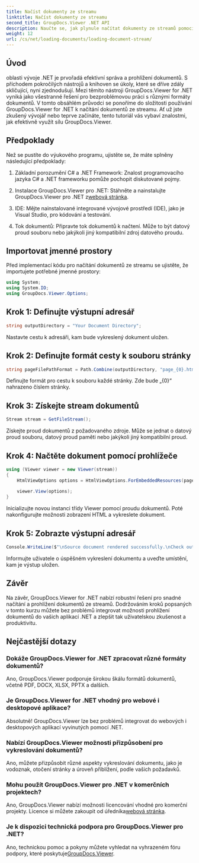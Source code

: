```yaml
---
title: Načíst dokumenty ze streamu
linktitle: Načíst dokumenty ze streamu
second_title: GroupDocs.Viewer .NET API
description: Naučte se, jak plynule načítat dokumenty ze streamů pomocí GroupDocs.Viewer pro .NET. Vylepšete své aplikace .NET o výkonné možnosti prohlížení dokumentů.
weight: 12
url: /cs/net/loading-documents/loading-document-stream/
---
```

## Úvod
oblasti vývoje .NET je prvořadá efektivní správa a prohlížení dokumentů. S příchodem pokročilých nástrojů a knihoven se úkoly, které se dříve zdály skličující, nyní zjednodušují. Mezi těmito nástroji GroupDocs.Viewer for .NET vyniká jako všestranné řešení pro bezproblémovou práci s různými formáty dokumentů. V tomto obsáhlém průvodci se ponoříme do složitosti používání GroupDocs.Viewer for .NET k načítání dokumentů ze streamu. Ať už jste zkušený vývojář nebo teprve začínáte, tento tutoriál vás vybaví znalostmi, jak efektivně využít sílu GroupDocs.Viewer.
## Předpoklady
Než se pustíte do výukového programu, ujistěte se, že máte splněny následující předpoklady:
1. Základní porozumění C# a .NET Framework: Znalost programovacího jazyka C# a .NET frameworku pomůže pochopit diskutované pojmy.
   
2.  Instalace GroupDocs.Viewer pro .NET: Stáhněte a nainstalujte GroupDocs.Viewer pro .NET z[webová stránka](https://releases.groupdocs.com/viewer/net/).
3. IDE: Mějte nainstalované integrované vývojové prostředí (IDE), jako je Visual Studio, pro kódování a testování.
4. Tok dokumentů: Připravte tok dokumentů k načtení. Může to být datový proud souboru nebo jakýkoli jiný kompatibilní zdroj datového proudu.

## Importovat jmenné prostory
Před implementací kódu pro načítání dokumentů ze streamu se ujistěte, že importujete potřebné jmenné prostory:
```csharp
using System;
using System.IO;
using GroupDocs.Viewer.Options;
```
## Krok 1: Definujte výstupní adresář
```csharp
string outputDirectory = "Your Document Directory";
```
Nastavte cestu k adresáři, kam bude vykreslený dokument uložen.
## Krok 2: Definujte formát cesty k souboru stránky
```csharp
string pageFilePathFormat = Path.Combine(outputDirectory, "page_{0}.html");
```
Definujte formát pro cestu k souboru každé stránky. Zde bude „{0}“ nahrazeno číslem stránky.
## Krok 3: Získejte stream dokumentů
```csharp
Stream stream = GetFileStream();
```
Získejte proud dokumentů z požadovaného zdroje. Může se jednat o datový proud souboru, datový proud paměti nebo jakýkoli jiný kompatibilní proud.
## Krok 4: Načtěte dokument pomocí prohlížeče
```csharp
using (Viewer viewer = new Viewer(stream)) 
{
    HtmlViewOptions options = HtmlViewOptions.ForEmbeddedResources(pageFilePathFormat);
    
    viewer.View(options);
}
```
Inicializujte novou instanci třídy Viewer pomocí proudu dokumentů. Poté nakonfigurujte možnosti zobrazení HTML a vykreslete dokument.
## Krok 5: Zobrazte výstupní adresář
```csharp
Console.WriteLine($"\nSource document rendered successfully.\nCheck output in {outputDirectory}.");
```
Informujte uživatele o úspěšném vykreslení dokumentu a uveďte umístění, kam je výstup uložen.

## Závěr
Na závěr, GroupDocs.Viewer for .NET nabízí robustní řešení pro snadné načítání a prohlížení dokumentů ze streamů. Dodržováním kroků popsaných v tomto kurzu můžete bez problémů integrovat možnosti prohlížení dokumentů do vašich aplikací .NET a zlepšit tak uživatelskou zkušenost a produktivitu.
## Nejčastější dotazy
### Dokáže GroupDocs.Viewer for .NET zpracovat různé formáty dokumentů?
Ano, GroupDocs.Viewer podporuje širokou škálu formátů dokumentů, včetně PDF, DOCX, XLSX, PPTX a dalších.
### Je GroupDocs.Viewer for .NET vhodný pro webové i desktopové aplikace?
Absolutně! GroupDocs.Viewer lze bez problémů integrovat do webových i desktopových aplikací vyvinutých pomocí .NET.
### Nabízí GroupDocs.Viewer možnosti přizpůsobení pro vykreslování dokumentů?
Ano, můžete přizpůsobit různé aspekty vykreslování dokumentu, jako je vodoznak, otočení stránky a úroveň přiblížení, podle vašich požadavků.
### Mohu použít GroupDocs.Viewer pro .NET v komerčních projektech?
Ano, GroupDocs.Viewer nabízí možnosti licencování vhodné pro komerční projekty. Licence si můžete zakoupit od úředníka[webová stránka](https://purchase.groupdocs.com/temporary-license/).
### Je k dispozici technická podpora pro GroupDocs.Viewer pro .NET?
 Ano, technickou pomoc a pokyny můžete vyhledat na vyhrazeném fóru podpory, které poskytuje[GroupDocs.Viewer](https://forum.groupdocs.com/c/viewer/9).
